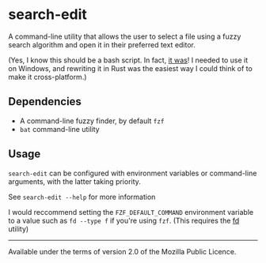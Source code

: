 # search-edit

A command-line utility that allows the user to select a file using a fuzzy search algorithm and open it in their preferred text editor.

(Yes, I know this should be a bash script. In fact, [it was](https://gist.github.com/Sciencentistguy/0bc58405b9f37dcbc544a5f879d3ff91)! I needed to use it on Windows, and rewriting it in Rust was the easiest way I could think of to make it cross-platform.)

## Dependencies

- A command-line fuzzy finder, by default `fzf`
- `bat` command-line utility

## Usage

`search-edit` can be configured with environment variables or command-line arguments, with the latter taking priority.

See `search-edit --help` for more information

I would reccommend setting the `FZF_DEFAULT_COMMAND` environment variable to a value such as `fd --type f` if you're using `fzf`. (This requires the [fd](https://github.com/sharkdp/fd) utility)

---

Available under the terms of version 2.0 of the Mozilla Public Licence.
